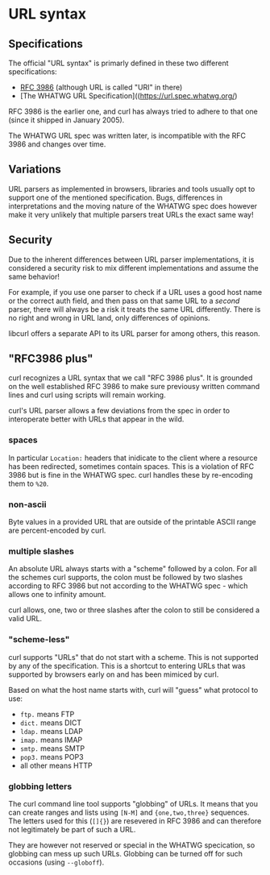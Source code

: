 # URL syntax

## Specifications

The official "URL syntax" is primarly defined in these two different
specifications:

 - [RFC 3986](https://tools.ietf.org/html/rfc3986) (although URL is called "URI" in there)
 - [The WHATWG URL Specification]((https://url.spec.whatwg.org/)

RFC 3986 is the earlier one, and curl has always tried to adhere to that one
(since it shipped in January 2005).

The WHATWG URL spec was written later, is incompatible with the RFC 3986 and
changes over time.

## Variations

URL parsers as implemented in browsers, libraries and tools usually opt to
support one of the mentioned specification. Bugs, differences in
interpretations and the moving nature of the WHATWG spec does however make it
very unlikely that multiple parsers treat URLs the exact same way!

## Security

Due to the inherent differences between URL parser implementations, it is
considered a security risk to mix different implementations and assume the
same behavior!

For example, if you use one parser to check if a URL uses a good host name or
the correct auth field, and then pass on that same URL to a *second* parser,
there will always be a risk it treats the same URL differently. There is no
right and wrong in URL land, only differences of opinions.

libcurl offers a separate API to its URL parser for among others, this reason.

## "RFC3986 plus"

curl recognizes a URL syntax that we call "RFC 3986 plus". It is grounded on
the well established RFC 3986 to make sure previousy written command lines and
curl using scripts will remain working.

curl's URL parser allows a few deviations from the spec in order to
interoperate better with URLs that appear in the wild.

### spaces

In particular `Location:` headers that inidicate to the client where a
resource has been redirected, sometimes contain spaces. This is a violation of
RFC 3986 but is fine in the WHATWG spec. curl handles these by re-encoding
them to `%20`.

### non-ascii

Byte values in a provided URL that are outside of the printable ASCII range
are percent-encoded by curl.

### multiple slashes

An absolute URL always starts with a "scheme" followed by a colon. For all the
schemes curl supports, the colon must be followed by two slashes according to
RFC 3986 but not according to the WHATWG spec - which allows one to infinity
amount.

curl allows, one, two or three slashes after the colon to still be considered
a valid URL.

### "scheme-less"

curl supports "URLs" that do not start with a scheme. This is not supported by
any of the specification. This is a shortcut to entering URLs that was
supported by browsers early on and has been mimiced by curl.

Based on what the host name starts with, curl will "guess" what protocol to
use:

 - `ftp.` means FTP
 - `dict.` means DICT
 - `ldap.` means LDAP
 - `imap.` means IMAP
 - `smtp.` means SMTP
 - `pop3.` means POP3
 - all other means HTTP

### globbing letters

The curl command line tool supports "globbing" of URLs. It means that you can
create ranges and lists using `[N-M]` and `{one,two,three}` sequences. The
letters used for this (`[]{}`) are resevered in RFC 3986 and can therefore not
legitimately be part of such a URL.

They are however not reserved or special in the WHATWG specication, so
globbing can mess up such URLs. Globbing can be turned off for such occasions
(using `--globoff`).
